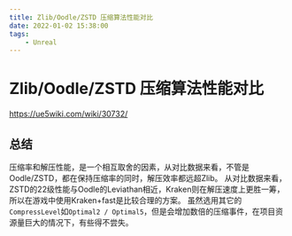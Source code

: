 ```yaml
---
title: Zlib/Oodle/ZSTD 压缩算法性能对比
date: 2022-01-02 15:38:00
tags:
    - Unreal
---
```


# Zlib/Oodle/ZSTD 压缩算法性能对比

https://ue5wiki.com/wiki/30732/

## 总结

压缩率和解压性能，是一个相互取舍的因素，从对比数据来看，不管是Oodle/ZSTD，都在保持压缩率的同时，解压效率都远超Zlib。
从对比数据来看，ZSTD的22级性能与Oodle的Leviathan相近，Kraken则在解压速度上更胜一筹，所以在游戏中使用Kraken+fast是比较合理的方案。
虽然选用其它的`CompressLevel`如`Optimal2 / Optimal5`，但是会增加数倍的压缩事件，在项目资源量巨大的情况下，有些得不尝失。